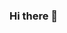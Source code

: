 ### Hi there 👋

<!--
**Tess314/Tess314** is a ✨ _special_ ✨ repository because its `README.md` (this file) appears on your GitHub profile.
